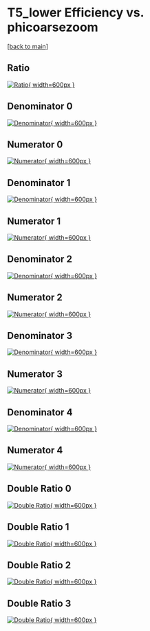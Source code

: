 # T5_lower Efficiency vs. phicoarsezoom

[[back to main](./)]



## Ratio

[![Ratio](../mtv/var/T5_lower_loweta_0_1_eff_phicoarsezoom.png){ width=600px }](../mtv/var/T5_lower_loweta_0_1_eff_phicoarsezoom.pdf)

## Denominator 0

[![Denominator](../mtv/den/T5_lower_loweta_0_1_eff_phicoarsezoom_den0.png){ width=600px }](../mtv/den/T5_lower_loweta_0_1_eff_phicoarsezoom_den0.pdf)

## Numerator 0

[![Numerator](../mtv/num/T5_lower_loweta_0_1_eff_phicoarsezoom_num0.png){ width=600px }](../mtv/num/T5_lower_loweta_0_1_eff_phicoarsezoom_num0.pdf)

## Denominator 1

[![Denominator](../mtv/den/T5_lower_loweta_0_1_eff_phicoarsezoom_den1.png){ width=600px }](../mtv/den/T5_lower_loweta_0_1_eff_phicoarsezoom_den1.pdf)

## Numerator 1

[![Numerator](../mtv/num/T5_lower_loweta_0_1_eff_phicoarsezoom_num1.png){ width=600px }](../mtv/num/T5_lower_loweta_0_1_eff_phicoarsezoom_num1.pdf)

## Denominator 2

[![Denominator](../mtv/den/T5_lower_loweta_0_1_eff_phicoarsezoom_den2.png){ width=600px }](../mtv/den/T5_lower_loweta_0_1_eff_phicoarsezoom_den2.pdf)

## Numerator 2

[![Numerator](../mtv/num/T5_lower_loweta_0_1_eff_phicoarsezoom_num2.png){ width=600px }](../mtv/num/T5_lower_loweta_0_1_eff_phicoarsezoom_num2.pdf)

## Denominator 3

[![Denominator](../mtv/den/T5_lower_loweta_0_1_eff_phicoarsezoom_den3.png){ width=600px }](../mtv/den/T5_lower_loweta_0_1_eff_phicoarsezoom_den3.pdf)

## Numerator 3

[![Numerator](../mtv/num/T5_lower_loweta_0_1_eff_phicoarsezoom_num3.png){ width=600px }](../mtv/num/T5_lower_loweta_0_1_eff_phicoarsezoom_num3.pdf)

## Denominator 4

[![Denominator](../mtv/den/T5_lower_loweta_0_1_eff_phicoarsezoom_den4.png){ width=600px }](../mtv/den/T5_lower_loweta_0_1_eff_phicoarsezoom_den4.pdf)

## Numerator 4

[![Numerator](../mtv/num/T5_lower_loweta_0_1_eff_phicoarsezoom_num4.png){ width=600px }](../mtv/num/T5_lower_loweta_0_1_eff_phicoarsezoom_num4.pdf)

## Double Ratio 0

[![Double Ratio](../mtv/ratio/T5_lower_loweta_0_1_eff_phicoarsezoom_ratio0.png){ width=600px }](../mtv/ratio/T5_lower_loweta_0_1_eff_phicoarsezoom_ratio0.pdf)

## Double Ratio 1

[![Double Ratio](../mtv/ratio/T5_lower_loweta_0_1_eff_phicoarsezoom_ratio1.png){ width=600px }](../mtv/ratio/T5_lower_loweta_0_1_eff_phicoarsezoom_ratio1.pdf)

## Double Ratio 2

[![Double Ratio](../mtv/ratio/T5_lower_loweta_0_1_eff_phicoarsezoom_ratio2.png){ width=600px }](../mtv/ratio/T5_lower_loweta_0_1_eff_phicoarsezoom_ratio2.pdf)

## Double Ratio 3

[![Double Ratio](../mtv/ratio/T5_lower_loweta_0_1_eff_phicoarsezoom_ratio3.png){ width=600px }](../mtv/ratio/T5_lower_loweta_0_1_eff_phicoarsezoom_ratio3.pdf)

